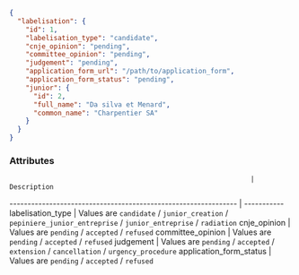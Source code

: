 ```json
{
  "labelisation": {
    "id": 1,
    "labelisation_type": "candidate",
    "cnje_opinion": "pending",
    "committee_opinion": "pending",
    "judgement": "pending",
    "application_form_url": "/path/to/application_form",
    "application_form_status": "pending",
    "junior": {
      "id": 2,
      "full_name": "Da silva et Menard",
      "common_name": "Charpentier SA"
    }
  }
}

```

### Attributes

                                                                | Description
--------------------------------------------------------------- | -----------
labelisation_type                                               | Values are `candidate` / `junior_creation` / `pepiniere_junior_entreprise` / `junior_entreprise` / `radiation`
cnje_opinion                                                    | Values are `pending` / `accepted` / `refused`
committee_opinion                                               | Values are `pending` / `accepted` / `refused`
judgement                                                       | Values are `pending` / `accepted` / `extension` / `cancellation` / `urgency_procedure`
application_form_status                                         | Values are `pending` / `accepted` / `refused`
